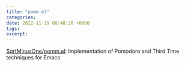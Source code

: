 ```yaml
---
title: "pomm.el"
categories: 
date: 2022-11-19 08:48:20 +0800
tags: 
excerpt: 
---
```


[SqrtMinusOne/pomm.el](https://github.com/SqrtMinusOne/pomm.el): Implementation of Pomodoro and Third Time techniques for Emacs


